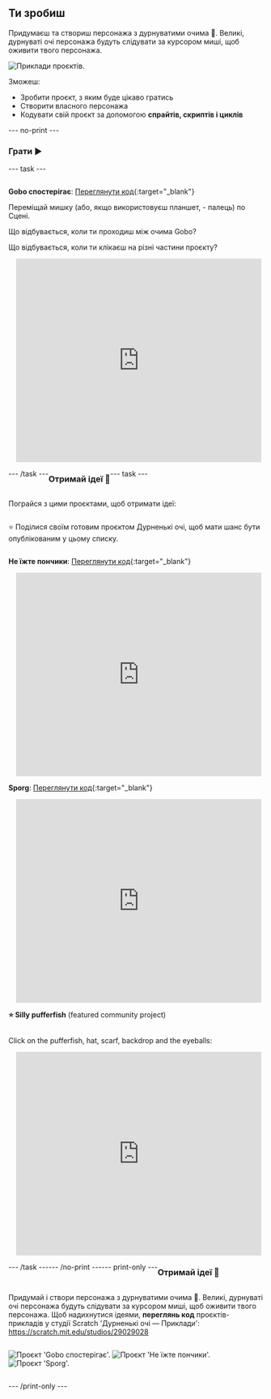 ## Ти зробиш

Придумаєш та створиш персонажа з дурнуватими очима 👀. Великі, дурнуваті очі персонажа будуть слідувати за курсором миші, щоб оживити твого персонажа.

![Приклади проєктів.](images/showcase-line.png)

Зможеш:

+ Зробити проєкт, з яким буде цікаво гратись
+ Створити власного персонажа
+ Кодувати свій проєкт за допомогою **спрайтів, скриптів і циклів**

--- no-print ---

### Грати ▶️

--- task ---

<div style="display: flex; flex-wrap: wrap">
<div style="flex-basis: 175px; flex-grow: 1">  

**Gobo спостерігає**: [Переглянути код](https://scratch.mit.edu/projects/495141114/editor){:target="_blank"}

Переміщай мишку (або, якщо використовуєш планшет, - палець) по Сцені. 

Що відбувається, коли ти проходиш між очима Gobo? 
  
Що відбувається, коли ти клікаєш на різні частини проєкту?
</div>
<div>

<div class="scratch-preview" style="margin-left: 15px;">
  <iframe allowtransparency="true" width="485" height="402" src="https://scratch.mit.edu/projects/embed/495141114/?autostart=false" frameborder="0"></iframe>
</div>

</div>

--- /task ---

### Отримай ідеї 💭

--- task ---

Пограйся з цими проєктами, щоб отримати ідеї:

⭐ Поділися своїм готовим проєктом Дурненькі очі, щоб мати шанс бути опублікованим у цьому списку.

**Не їжте пончики**: [Переглянути код](https://scratch.mit.edu/projects/495865093/editor){:target="_blank"}
<div class="scratch-preview" style="margin-left: 15px;">
  <iframe allowtransparency="true" width="485" height="402" src="https://scratch.mit.edu/projects/embed/495865093/?autostart=false" frameborder="0"></iframe>
</div>

**Sporg**: [Переглянути код](https://scratch.mit.edu/projects/495865892/editor){:target="_blank"}
<div class="scratch-preview" style="margin-left: 15px;">
  <iframe allowtransparency="true" width="485" height="402" src="https://scratch.mit.edu/projects/embed/495865892/?autostart=false" frameborder="0"></iframe>
</div>

**⭐ Silly pufferfish** (featured community project)

Click on the pufferfish, hat, scarf, backdrop and the eyeballs:

<div class="scratch-preview" style="margin-left: 15px;">
  <iframe allowtransparency="true" width="485" height="402" src="https://scratch.mit.edu/projects/embed/772759744/?autostart=false" frameborder="0"></iframe>
</div>

--- /task ---

--- /no-print ---

--- print-only ---

### Отримай ідеї 💭

Придумай і створи персонажа з дурнуватими очима 👀. Великі, дурнуваті очі персонажа будуть слідувати за курсором миші, щоб оживити твого персонажа. Щоб надихнутися ідеями, **переглянь код** проєктів-прикладів у студії Scratch 'Дурненькі очі — Приклади': https://scratch.mit.edu/studios/29029028

![Проєкт 'Gobo спостерігає'.](images/gobo-watching.png) ![Проєкт 'Не їжте пончики'.](images/dont-eat-donut.png) ![Проєкт 'Sporg'.](images/sporg.png)

--- /print-only ---

 
